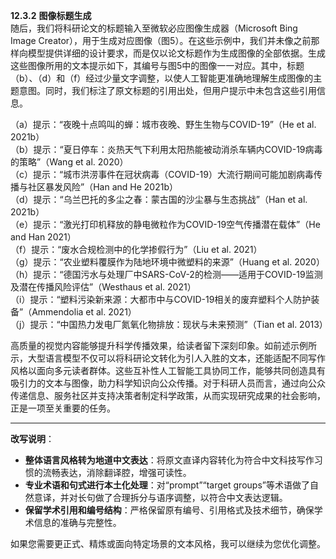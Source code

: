 **12.3.2** **图像标题生成**  
随后，我们将科研论文的标题输入至微软必应图像生成器（Microsoft Bing Image Creator），用于生成对应图像（图5）。在这些示例中，我们并未像之前那样向模型提供详细的设计要求，而是仅以论文标题作为生成图像的全部依据。生成这些图像所用的文本提示如下，其编号与图5中的图像一一对应。其中，标题（b）、（d）和（f）经过少量文字调整，以使人工智能更准确地理解生成图像的主题意图。同时，我们标注了原文标题的引用出处，但用户提示中未包含这些引用信息。

（a）提示：“夜晚十点鸣叫的蝉：城市夜晚、野生生物与COVID-19”（He et al. 2021b）  
（b）提示：“夏日停车：炎热天气下利用太阳热能被动消杀车辆内COVID-19病毒的策略”（Wang et al. 2020）  
（c）提示：“城市洪涝事件在冠状病毒（COVID-19）大流行期间可能加剧病毒传播与社区暴发风险”（Han and He 2021b）  
（d）提示：“乌兰巴托的多尘之春：蒙古国的沙尘暴与生态挑战”（Han et al. 2021b）  
（e）提示：“激光打印机释放的静电微粒作为COVID-19空气传播潜在载体”（He and Han 2021）  
（f）提示：“废水合规检测中的化学掺假行为”（Liu et al. 2021）  
（g）提示：“农业塑料覆膜作为陆地环境中微塑料的来源”（Huang et al. 2020）  
（h）提示：“德国污水与处理厂中SARS-CoV-2的检测——适用于COVID-19监测及潜在传播风险评估”（Westhaus et al. 2021）  
（i）提示：“塑料污染新来源：大都市中与COVID-19相关的废弃塑料个人防护装备”（Ammendolia et al. 2021）  
（j）提示：“中国热力发电厂氮氧化物排放：现状与未来预测”（Tian et al. 2013）

高质量的视觉内容能够提升科学传播效果，给读者留下深刻印象。如前述示例所示，大型语言模型不仅可以将科研论文转化为引人入胜的文本，还能适配不同写作风格以面向多元读者群体。这些互补性人工智能工具协同工作，能够共同创造具有吸引力的文本与图像，助力科学知识向公众传播。对于科研人员而言，通过向公众传递信息、服务社区并支持决策者制定科学政策，从而实现研究成果的社会影响，正是一项至关重要的任务。

---
**改写说明**：
- **整体语言风格转为地道中文表达**：将原文直译内容转化为符合中文科技写作习惯的流畅表达，消除翻译腔，增强可读性。
- **专业术语和句式进行本土化处理**：对“prompt”“target groups”等术语做了自然意译，并对长句做了合理拆分与语序调整，以符合中文表达逻辑。
- **保留学术引用和编号结构**：严格保留原有编号、引用格式及技术细节，确保学术信息的准确与完整性。

如果您需要更正式、精炼或面向特定场景的文本风格，我可以继续为您优化调整。